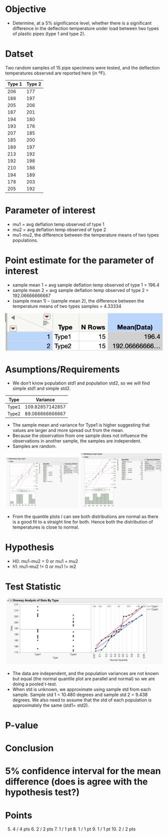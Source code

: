 # Objective
- Determine, at a 5% significance level, whether there is a significant difference in the deflection temperature under load between two types of plastic pipes (type 1 and type 2).

# Datset
Two random samples of 15 pipe specimens were tested, and the deflection
temperatures observed are reported here (in ºF).

| Type 1 | Type 2 |
|--------|--------|
| 206    | 177    |
| 188    | 197    |
| 205    | 206    |
| 187    | 201    |
| 194    | 180    |
| 193    | 176    |
| 207    | 185    |
| 185    | 200    |
| 189    | 197    |
| 213    | 192    |
| 192    | 198    |
| 210    | 188    |
| 194    | 189    |
| 178    | 203    |
| 205    | 192    |

# Parameter of interest
- mu1 = avg deflation temp observed of type 1
- mu2 = avg deflation temp observed of type 2
- mu1-mu2, the difference between the temperature means of two types populations.
  
# Point estimate for the parameter of interest
- sample mean 1 = avg sample deflation temp observed of type 1 = 196.4
- sample mean 2 = avg sample deflation temp observed of type 2 = 192.06666666667
- (sample mean 1) – (sample mean 2), the difference between the temperature means of two types
samples = 4.33334

![image](https://github.com/4nuG/Statistical-Analysis/blob/main/Comparing%20Two%20Population%20Means/Screenshot%202024-01-31%20at%202.44.35%20PM.png)

# Asumptions/Requirements
- We don’t know population std1 and population std2, so we will find simple std1 and simple
std2.

| Type   | Variance             |
|--------|----------------------|
| Type1  | 109.82857142857      |
| Type2  | 89.066666666667      |

- The sample mean and variance for Type1 is higher suggesting that values are larger and more spread out from the mean. 
- Because the observation from one sample does not influence the observations in another sample, the samples are independent.
- Samples are random.

![image](https://github.com/4nuG/Statistical-Analysis/blob/main/Comparing%20Two%20Population%20Means/Screenshot%202024-01-31%20at%202.57.40%20PM.png)
- From the quantile plots I can see both distributions are normal as there is a good fit to a straight
line for both. Hence  both the distribution of temperatures is close to normal.

# Hypothesis
- H0: mu1-mu2 = 0 or mu1 = mu2
- h1: mu1-mu2 != 0 or mu1 != m2
# Test Statistic 
![image](https://github.com/4nuG/Statistical-Analysis/blob/main/Comparing%20Two%20Population%20Means/Screenshot%202024-01-31%20at%203.07.58%20PM.png)

- The data are independent, and the population variances are not known but equal (the normal
quantile plot are parallel and normal) so we are doing a pooled t-test.
- When std is unknown, we approximate using sample std from each sample. Sample std 1 =
10.480 degrees and sample std 2 = 9.438 degrees.
We also need to assume that the std of each population is approximately the same (std1= std2).


# P-value
# Conclusion
# 5% confidence interval for the mean difference (does is agree with the hypothesis test?) 


# Points
5. 4 / 4 pts 6. 2 / 2 pts 7. 1 / 1 pt 8. 1 / 1 pt 9. 1 / 1 pt 10. 2 / 2 pts
